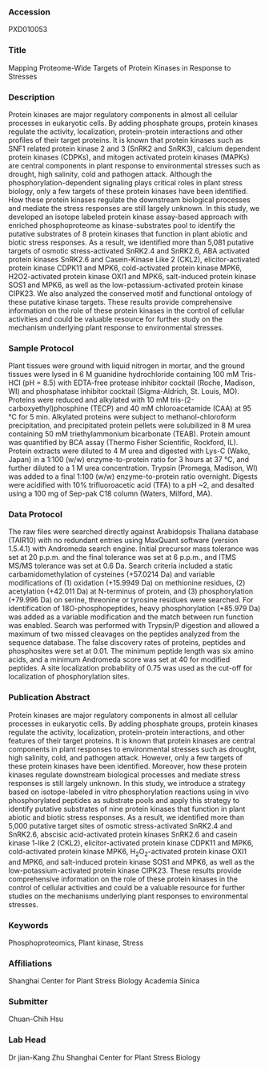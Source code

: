 ### Accession
PXD010053

### Title
Mapping Proteome-Wide Targets of Protein Kinases in Response to Stresses

### Description
Protein kinases are major regulatory components in almost all cellular processes in eukaryotic cells. By adding phosphate groups, protein kinases regulate the activity, localization, protein-protein interactions and other profiles of their target proteins. It is known that protein kinases such as SNF1 related protein kinase 2 and 3 (SnRK2 and SnRK3), calcium dependent protein kinases (CDPKs), and mitogen activated protein kinases (MAPKs) are central components in plant response to environmental stresses such as drought, high salinity, cold and pathogen attack. Although the phosphorylation-dependent signaling plays critical roles in plant stress biology, only a few targets of these protein kinases have been identified. How these protein kinases regulate the downstream biological processes and mediate the stress responses are still largely unknown. In this study, we developed an isotope labeled protein kinase assay-based approach with enriched phosphoproteome as kinase-substrates pool to identify the putative substrates of 8 protein kinases that function in plant abiotic and biotic stress responses. As a result, we identified more than 5,081 putative targets of osmotic stress-activated SnRK2.4 and SnRK2.6, ABA activated protein kinases SnRK2.6 and Casein-Kinase Like 2 (CKL2), elicitor-activated protein kinase CDPK11 and MPK6, cold-activated protein kinase MPK6, H2O2-activated protein kinase OXI1 and MPK6, salt-induced protein kinase SOS1 and MPK6, as well as the low-potassium-activated protein kinase CIPK23. We also analyzed the conserved motif and functional ontology of these putative kinase targets. These results provide comprehensive information on the role of these protein kinases in the control of cellular activities and could be valuable resource for further study on the mechanism underlying plant response to environmental stresses.

### Sample Protocol
Plant tissues were ground with liquid nitrogen in mortar, and the ground tissues were lysed in 6 M guanidine hydrochloride containing 100 mM Tris-HCl (pH = 8.5) with EDTA-free protease inhibitor cocktail (Roche, Madison, WI) and phosphatase inhibitor cocktail (Sigma-Aldrich, St. Louis, MO). Proteins were reduced and alkylated with 10 mM tris-(2-carboxyethyl)phosphine (TECP) and 40 mM chloroacetamide (CAA) at 95 °C for 5 min. Alkylated proteins were subject to methanol-chloroform precipitation, and precipitated protein pellets were solubilized in 8 M urea containing 50 mM triethylammonium bicarbonate (TEAB). Protein amount was quantified by BCA assay (Thermo Fisher Scientific, Rockford, IL). Protein extracts were diluted to 4 M urea and digested with Lys-C (Wako, Japan) in a 1:100 (w/w) enzyme-to-protein ratio for 3 hours at 37 °C, and further diluted to a 1 M urea concentration. Trypsin (Promega, Madison, WI) was added to a final 1:100 (w/w) enzyme-to-protein ratio overnight. Digests were acidified with 10% trifluoroacetic acid (TFA) to a pH ~2, and desalted using a 100 mg of Sep-pak C18 column (Waters, Milford, MA).

### Data Protocol
The raw files were searched directly against Arabidopsis Thaliana database (TAIR10) with no redundant entries using MaxQuant software (version 1.5.4.1) with Andromeda search engine. Initial precursor mass tolerance was set at 20 p.p.m. and the final tolerance was set at 6 p.p.m., and ITMS MS/MS tolerance was set at 0.6 Da. Search criteria included a static carbamidomethylation of cysteines (+57.0214 Da) and variable modifications of (1) oxidation (+15.9949 Da) on methionine residues, (2) acetylation (+42.011 Da) at N-terminus of protein, and (3) phosphorylation (+79.996 Da) on serine, threonine or tyrosine residues were searched. For identification of 18O-phosphopeptides, heavy phosphorylation (+85.979 Da) was added as a variable modification and the match between run function was enabled. Search was performed with Trypsin/P digestion and allowed a maximum of two missed cleavages on the peptides analyzed from the sequence database. The false discovery rates of proteins, peptides and phosphosites were set at 0.01. The minimum peptide length was six amino acids, and a minimum Andromeda score was set at 40 for modified peptides. A site localization probability of 0.75 was used as the cut-off for localization of phosphorylation sites.

### Publication Abstract
Protein kinases are major regulatory components in almost all cellular processes in eukaryotic cells. By adding phosphate groups, protein kinases regulate the activity, localization, protein-protein interactions, and other features of their target proteins. It is known that protein kinases are central components in plant responses to environmental stresses such as drought, high salinity, cold, and pathogen attack. However, only a few targets of these protein kinases have been identified. Moreover, how these protein kinases regulate downstream biological processes and mediate stress responses is still largely unknown. In this study, we introduce a strategy based on isotope-labeled in vitro phosphorylation reactions using in vivo phosphorylated peptides as substrate pools and apply this strategy to identify putative substrates of nine protein kinases that function in plant abiotic and biotic stress responses. As a result, we identified more than 5,000 putative target sites of osmotic stress-activated SnRK2.4 and SnRK2.6, abscisic acid-activated protein kinases SnRK2.6 and casein kinase 1-like 2 (CKL2), elicitor-activated protein kinase CDPK11 and MPK6, cold-activated protein kinase MPK6, H<sub>2</sub>O<sub>2</sub>-activated protein kinase OXI1 and MPK6, and salt-induced protein kinase SOS1 and MPK6, as well as the low-potassium-activated protein kinase CIPK23. These results provide comprehensive information on the role of these protein kinases in the control of cellular activities and could be a valuable resource for further studies on the mechanisms underlying plant responses to environmental stresses.

### Keywords
Phosphoproteomics, Plant kinase, Stress

### Affiliations
Shanghai Center for Plant Stress Biology
Academia Sinica

### Submitter
Chuan-Chih Hsu

### Lab Head
Dr jian-Kang Zhu
Shanghai Center for Plant Stress Biology



